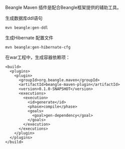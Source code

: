 Beangle Maven 插件是配合Beangle框架提供的辅助工具。

生成数据库ddl语句

    mvn beangle:gen-ddl

生成Hibernate 配置文件

    mvn beangle:gen-hibernate-cfg

在war工程中，生成容器依赖项：

    <build>
      <plugins>
        <plugin>
          <groupId>org.beangle.maven</groupId>  
          <artifactId>beangle-maven-plugin</artifactId>  
          <version>0.1.0-SNAPSHOT</version>
          <executions>
            <execution>
              <id>generate</id>
              <phase>compile</phase>
              <goals>
                <goal>gen-dependency</goal>
              </goals>
            </execution>
          </executions>
        </plugin>
      </plugins>
    </build>
